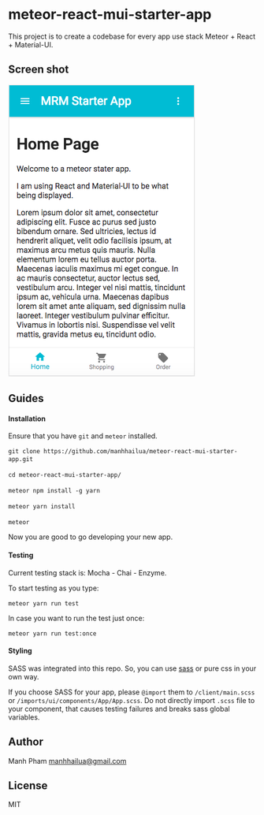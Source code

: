 # meteor-react-mui-starter-app

This project is to create a codebase for every app use stack Meteor + React + Material-UI.

## Screen shot

<img src="https://github.com/manhhailua/meteor-react-mui-starter-app/raw/master/public/screen-shot.png" alt="mobile-screen-shot" />

## Guides

#### Installation

Ensure that you have `git` and `meteor` installed.

```
git clone https://github.com/manhhailua/meteor-react-mui-starter-app.git

cd meteor-react-mui-starter-app/

meteor npm install -g yarn

meteor yarn install

meteor
```

Now you are good to go developing your new app.

#### Testing

Current testing stack is: Mocha - Chai - Enzyme.

To start testing as you type:

```
meteor yarn run test
```

In case you want to run the test just once:

```
meteor yarn run test:once
```

#### Styling

SASS was integrated into this repo. So, you can use [sass](http://sass-lang.com/) or pure css in your own way.

If you choose SASS for your app, please `@import` them to `/client/main.scss` or `/imports/ui/components/App/App.scss`. Do not directly import `.scss` file to your component, that causes testing failures and breaks sass global variables.

## Author

Manh Pham <manhhailua@gmail.com>

## License

MIT